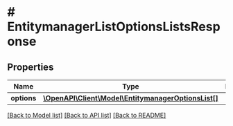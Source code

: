 # # EntitymanagerListOptionsListsResponse


## Properties 


Name | Type | Description | Notes
------------ | ------------- | ------------- | -------------
**options**| [**\OpenAPI\Client\Model\EntitymanagerOptionsList[]**](EntitymanagerOptionsList.md) |   | [optional]


[[Back to Model list]](../../README.md#models) [[Back to API list]](../../README.md#endpoints) [[Back to README]](../../README.md)

